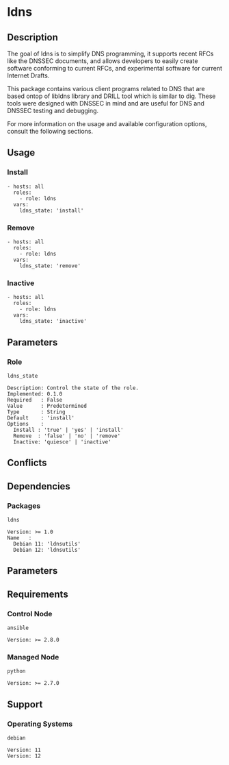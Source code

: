 # ldns

## Description

The goal of ldns is to simplify DNS programming, it supports recent RFCs like
the DNSSEC documents, and allows developers to easily create software conforming
to current RFCs, and experimental software for current Internet Drafts.

This package contains various client programs related to DNS that are based
ontop of libldns library and DRILL tool which is similar to dig. These tools
were designed with DNSSEC in mind and are useful for DNS and DNSSEC testing and
debugging.

For more information on the usage and available configuration options,
consult the following sections.

## Usage

### Install

```
- hosts: all
  roles:
    - role: ldns
  vars:
    ldns_state: 'install'
```

### Remove

```
- hosts: all
  roles:
    - role: ldns
  vars:
    ldns_state: 'remove'
```

### Inactive

```
- hosts: all
  roles:
    - role: ldns
  vars:
    ldns_state: 'inactive'
```

## Parameters

### Role

`ldns_state`

    Description: Control the state of the role.
    Implemented: 0.1.0
    Required   : False
    Value      : Predetermined
    Type       : String
    Default    : 'install'
    Options    :
      Install : 'true' | 'yes' | 'install'
      Remove  : 'false' | 'no' | 'remove'
      Inactive: 'quiesce' | 'inactive'

## Conflicts

## Dependencies

### Packages

`ldns`

    Version: >= 1.0
    Name   :
      Debian 11: 'ldnsutils'
      Debian 12: 'ldnsutils'

## Parameters

## Requirements

### Control Node

`ansible`

    Version: >= 2.8.0

### Managed Node

`python`

    Version: >= 2.7.0

## Support

### Operating Systems

`debian`

    Version: 11
    Version: 12
